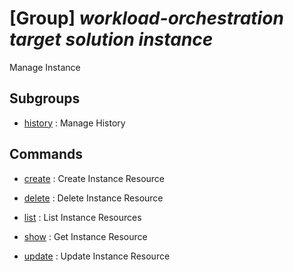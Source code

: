 # [Group] _workload-orchestration target solution instance_

Manage Instance

## Subgroups

- [history](/Commands/workload-orchestration/target/solution/instance/history/readme.md)
: Manage History

## Commands

- [create](/Commands/workload-orchestration/target/solution/instance/_create.md)
: Create Instance Resource

- [delete](/Commands/workload-orchestration/target/solution/instance/_delete.md)
: Delete Instance Resource

- [list](/Commands/workload-orchestration/target/solution/instance/_list.md)
: List Instance Resources

- [show](/Commands/workload-orchestration/target/solution/instance/_show.md)
: Get Instance Resource

- [update](/Commands/workload-orchestration/target/solution/instance/_update.md)
: Update Instance Resource
